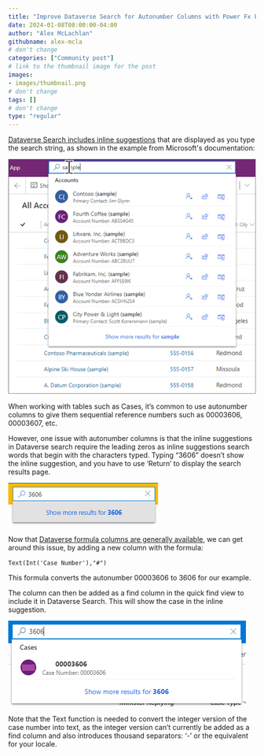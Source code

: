 ```yaml
---
title: "Improve Dataverse Search for Autonumber Columns with Power Fx Formula Columns"
date: 2024-01-08T08:00:00-04:00
author: "Alex McLachlan"
githubname: alex-mcla
# don't change
categories: ["Community post"]
# link to the thumbnail image for the post
images:
- images/thumbnail.png
# don't change
tags: []
# don't change
type: "regular"
---
```



[Dataverse Search includes inline suggestions](https://learn.microsoft.com/power-apps/user/relevance-search#inline-suggestions) that are displayed as you type the search string, as shown in the example from Microsoft's documentation:


![Example inline search](images/ms-inline-search.png)

When working with tables such as Cases, it’s common to use autonumber columns to give them sequential reference numbers such as 00003606, 00003607, etc.

However, one issue with autonumber columns is that the inline suggestions in Dataverse search require the leading zeros as inline suggestions search words that begin with the characters typed. Typing “3606” doesn’t show the inline suggestion, and you have to use ‘Return’ to display the search results page.

![Search without improvement](images/search-without-improvement.png)


Now that [Dataverse formula columns are generally available](https://learn.microsoft.com/power-apps/maker/data-platform/formula-columns?tabs=type-or-paste), we can get around this issue, by adding a new column with the formula:


``` excel
Text(Int('Case Number'),"#")
```

This formula converts the autonumber 00003606 to 3606 for our example.

The column can then be added as a find column in the quick find view to include it in Dataverse Search. This will show the case in the inline suggestion.

![Search with improvement](images/search-with-improvement.png)

Note that the Text function is needed to convert the integer version of the case number into text, as the integer version can’t currently be added as a find column and also introduces thousand separators: ‘-’ or the equivalent for your locale.
